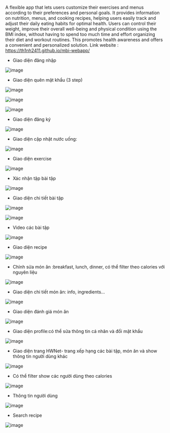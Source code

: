 A flexible app that lets users customize their exercises and menus according to their preferences and personal goals. It provides information on nutrition, menus, and cooking recipes, helping users easily track and adjust their daily eating habits for optimal health. Users can control their weight, improve their overall well-being and physical condition using the BMI index, without having to spend too much time and effort organizing their diet and workout routines. This promotes health awareness and offers a convenient and personalized solution.
Link website : https://th1nh2411.github.io/mbi-webapp/
- Giao diện đăng nhập

![image](https://github.com/Th1nh2411/mbi-webapp/assets/108245770/3884d60e-7528-4ddb-9dbf-d511852fb797)

- Giao diện quên mật khẩu (3 step)

![image](https://github.com/Th1nh2411/mbi-webapp/assets/108245770/1e70cdae-a5ad-41b3-802a-5f6cdac1b537)

![image](https://github.com/Th1nh2411/mbi-webapp/assets/108245770/312add6d-5429-480d-9002-86c3de72a602)

![image](https://github.com/Th1nh2411/mbi-webapp/assets/108245770/5eb5cf9b-1928-4243-a587-d5dcf8f1b8be)

- Giao diện đăng ký

![image](https://github.com/Th1nh2411/mbi-webapp/assets/108245770/7b441db6-c2b5-4e5e-8c1a-062303bf7e79)


- Giao diện cập nhật nước uống:

![image](https://github.com/Th1nh2411/mbi-webapp/assets/108245770/27c41003-ecff-46e4-8b79-2404fb0a4be0)


- Giao diện exercise

![image](https://github.com/Th1nh2411/mbi-webapp/assets/108245770/78f448f0-649d-48cd-a50f-eb6570687cc3)


- Xác nhận tập bài tập

![image](https://github.com/Th1nh2411/mbi-webapp/assets/108245770/d6be2ba4-9f22-4820-ac75-f9e998f0d328)


- Giao diện chi tiết bài tập

![image](https://github.com/Th1nh2411/mbi-webapp/assets/108245770/4ee8d0bb-7a34-4d91-9097-397e534cdfd3)

![image](https://github.com/Th1nh2411/mbi-webapp/assets/108245770/80ea3eb4-c04b-4636-9bfa-a30a6c88ff7b)


- Video các bài tập

![image](https://github.com/Th1nh2411/mbi-webapp/assets/108245770/4eaea9eb-b55e-44b2-91a9-788fd4ecf1b3)

- Giao diện recipe

![image](https://github.com/Th1nh2411/mbi-webapp/assets/108245770/295076bd-661b-4fe3-9a55-af7de0b12906)


- Chỉnh sửa món ăn :breakfast, lunch, dinner, có thể filter theo calories với nguyên liệu

![image](https://github.com/Th1nh2411/mbi-webapp/assets/108245770/f4eab116-44d5-4dd0-9653-607564e5a213)

- Giao diện chi tiết món ăn: info, ingredients…

![image](https://github.com/Th1nh2411/mbi-webapp/assets/108245770/4a325a8d-5c95-4a83-bb02-1f38c5a60121)

- Giao diện đánh giá món ăn

![image](https://github.com/Th1nh2411/mbi-webapp/assets/108245770/fc231239-e306-4803-8a60-8eb192b82113)

- Giao diện profile:có thể sửa thông tin cá nhân và đổi mật khẩu

![image](https://github.com/Th1nh2411/mbi-webapp/assets/108245770/2172dd44-2253-49a0-8c11-07e8a7230baf)

- Giao diện trang HWNet- trang xếp hạng các bài tập, món ăn và show thông tin người dùng khác

![image](https://github.com/Th1nh2411/mbi-webapp/assets/108245770/eb459f55-780b-42c2-b9dc-2ae0a5e43c27)

- Có thể filter show các người dùng theo calories

![image](https://github.com/Th1nh2411/mbi-webapp/assets/108245770/ce1cfd87-a064-4a63-87aa-9c8e88fad5c4)

- Thông tin người dùng

![image](https://github.com/Th1nh2411/mbi-webapp/assets/108245770/c7b00189-54a2-4529-b02c-762e1899263a)

- Search recipe

![image](https://github.com/Th1nh2411/mbi-webapp/assets/108245770/16efd227-5371-4f5b-833a-341510ddf82f)
